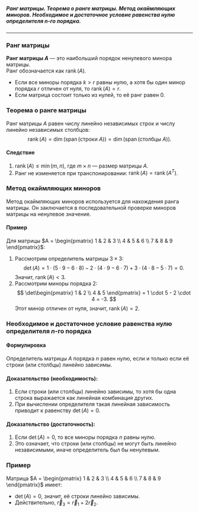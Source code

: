 ##### Ранг матрицы. Теорема о ранге матрицы. Метод окаймляющих миноров. Необходимое и достаточное условие равенства нулю определителя n-го порядка.
---
### Ранг матрицы
**Ранг матрицы $A$** — это наибольший порядок ненулевого минора матрицы.  
Ранг обозначается как $\operatorname{rank}(A)$.
- Если все миноры порядка $k > r$ равны нулю, а хотя бы один минор порядка $r$ отличен от нуля, то $\operatorname{rank}(A) = r$.
- Если матрица состоит только из нулей, то её ранг равен $0$.

### Теорема о ранге матрицы
Ранг матрицы $A$ равен числу линейно независимых строк и числу линейно независимых столбцов:
$$
\operatorname{rank}(A) = \dim(\operatorname{span}(\text{строки } A)) = \dim(\operatorname{span}(\text{столбцы } A)).
$$
#### Следствие
1. $\operatorname{rank}(A) \leq \min(m, n)$, где $m \times n$ — размер матрицы $A$.
2. Ранг не изменяется при транспонировании: $\operatorname{rank}(A) = \operatorname{rank}(A^T)$.

### Метод окаймляющих миноров
Метод окаймляющих миноров используется для нахождения ранга матрицы. Он заключается в последовательной проверке миноров матрицы на ненулевое значение.
#### Пример
Для матрицы $A = \begin{pmatrix} 1 & 2 & 3 \\ 4 & 5 & 6 \\ 7 & 8 & 9 \end{pmatrix}$:
1. Рассмотрим определитель матрицы $3 \times 3$:
   $$
   \det(A) = 1 \cdot (5 \cdot 9 - 6 \cdot 8) - 2 \cdot (4 \cdot 9 - 6 \cdot 7) + 3 \cdot (4 \cdot 8 - 5 \cdot 7) = 0.
   $$
   Значит, $\operatorname{rank}(A) < 3$.
2. Рассмотрим миноры порядка $2$:
   $$
   \det\begin{pmatrix} 1 & 2 \\ 4 & 5 \end{pmatrix} = 1 \cdot 5 - 2 \cdot 4 = -3.
   $$
   Этот минор отличен от нуля, значит, $\operatorname{rank}(A) = 2$.


### Необходимое и достаточное условие равенства нулю определителя $n$-го порядка

#### Формулировка
Определитель матрицы $A$ порядка $n$ равен нулю, если и только если её строки (или столбцы) линейно зависимы.

#### Доказательство (необходимость):
1. Если строки (или столбцы) линейно зависимы, то хотя бы одна строка выражается как линейная комбинация других.
2. При вычислении определителя такая линейная зависимость приводит к равенству $\det(A) = 0$.

#### Доказательство (достаточность):
1. Если $\det(A) = 0$, то все миноры порядка $n$ равны нулю.
2. Это означает, что строки (или столбцы) не могут быть линейно независимыми, иначе определитель был бы ненулевым.


### Пример

Матрица $A = \begin{pmatrix} 1 & 2 & 3 \\ 4 & 5 & 6 \\ 7 & 8 & 9 \end{pmatrix}$ имеет:
- $\det(A) = 0$, значит, её строки линейно зависимы.
- Действительно, $\vec{r}_3 = \vec{r}_1 + 2 \vec{r}_2$.
